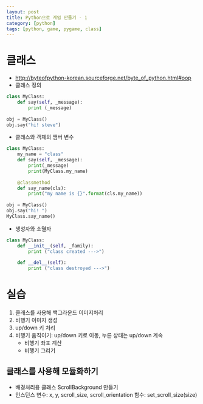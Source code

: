 ```yaml
---
layout: post
title: Python으로 게임 만들기 - 1
category: [python]
tags: [python, game, pygame, class]
---
```


# 클래스
* <http://byteofpython-korean.sourceforge.net/byte_of_python.html#oop>
* 클래스 정의
```python
class MyClass:        
    def say(self, _message):
        print (_message)
        
obj = MyClass()
obj.say("hi! steve")
```
* 클래스와 객체의 맴버 변수
```python
class MyClass:
    my_name = "class"
    def say(self, _message):
        print(_message)
        print(MyClass.my_name)
        
    @classmethod
    def say_name(cls):
        print("my name is {}".format(cls.my_name))       
         
obj = MyClass()
obj.say("hi! ")
MyClass.say_name()

```

* 생성자와 소멸자
```python
class MyClass:
    def __init__(self, _family):
        print ("class created --->")
        
    def __del__(self):
        print ("class destroyed --->")
```

# 실습
1. 클래스를 사용해 백그라운드 이미지처리
1. 비행기 이미지 생성
1. up/down 키 처리
1. 비행기 움직이기: up/down 키로 이동, 누른 상태는 up/down 계속
    * 비행기 좌표 계산
    * 비행기 그리기

## 클래스를 사용해 모듈화하기
* 배경처리용 클래스 ScrollBackground 만들기
* 인스턴스 변수: x, y, scroll_size, scroll_orientation
     함수: set_scroll_size(size)
